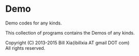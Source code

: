 # Demo

Demo codes for any kinds.

This collection of programs contains the Demos of any kinds. 


Copyright (C) 2013-2015 Bill Xia(ibillxia AT gmail DOT com)  
All rights reserved. 
